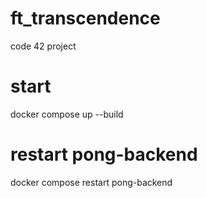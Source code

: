 # ft_transcendence
code 42 project

# start
docker compose up --build

# restart pong-backend
docker compose restart pong-backend 

